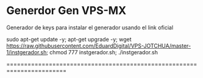 # Generdor Gen VPS-MX

Generador de keys para instalar el generador usando el link oficial

sudo apt-get update -y; apt-get upgrade -y; wget https://raw.githubusercontent.com/EduardDigital/VPS-JOTCHUA/master-1/instgerador.sh; chmod 777 instgerador.sh; ./instgerador.sh

=======================================================================


